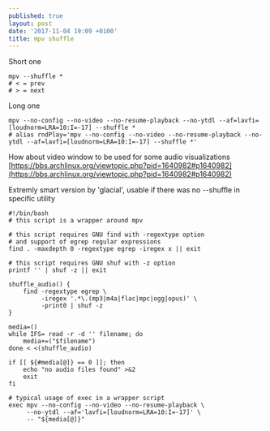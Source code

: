 ```yaml
---
published: true
layout: post
date: '2017-11-04 19:09 +0100'
title: mpv shuffle
---
```

Short one

    mpv --shuffle *
    # < = prev
    # > = next

Long one

    mpv --no-config --no-video --no-resume-playback --no-ytdl --af=lavfi=[loudnorm=LRA=10:I=-17] --shuffle *
    # alias rndPlay='mpv --no-config --no-video --no-resume-playback --no-ytdl --af=lavfi=[loudnorm=LRA=10:I=-17] --shuffle *'
    
How about video window to be used for some audio visualizations  
[https://bbs.archlinux.org/viewtopic.php?pid=1640982#p1640982](https://bbs.archlinux.org/viewtopic.php?pid=1640982#p1640982)
    
Extremly smart version by 'glacial', usable if there was no --shuffle in specific utility

    #!/bin/bash
    # this script is a wrapper around mpv

    # this script requires GNU find with -regextype option
    # and support of egrep regular expressions
    find . -maxdepth 0 -regextype egrep -iregex x || exit

    # this script requires GNU shuf with -z option
    printf '' | shuf -z || exit

    shuffle_audio() {
        find -regextype egrep \
             -iregex '.*\.(mp3|m4a|flac|mpc|ogg|opus)' \
             -print0 | shuf -z
    }

    media=()
    while IFS= read -r -d '' filename; do
        media+=("$filename")
    done < <(shuffle_audio)

    if [[ ${#media[@]} == 0 ]]; then
        echo "no audio files found" >&2
        exit
    fi

    # typical usage of exec in a wrapper script
    exec mpv --no-config --no-video --no-resume-playback \
         --no-ytdl --af='lavfi=[loudnorm=LRA=10:I=-17]' \
         -- "${media[@]}"

